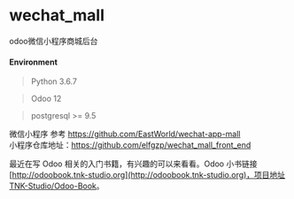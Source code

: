 # wechat_mall
odoo微信小程序商城后台
#### Environment

> Python 3.6.7  

> Odoo 12  

> postgresql >= 9.5  

微信小程序 参考 https://github.com/EastWorld/wechat-app-mall   
小程序仓库地址：https://github.com/elfgzp/wechat_mall_front_end  

最近在写 Odoo 相关的入门书籍，有兴趣的可以来看看。Odoo 小书链接 [http://odoobook.tnk-studio.org](http://odoobook.tnk-studio.org)，项目地址 [TNK-Studio/Odoo-Book](https://github.com/TNK-Studio/Odoo-Book/)。
